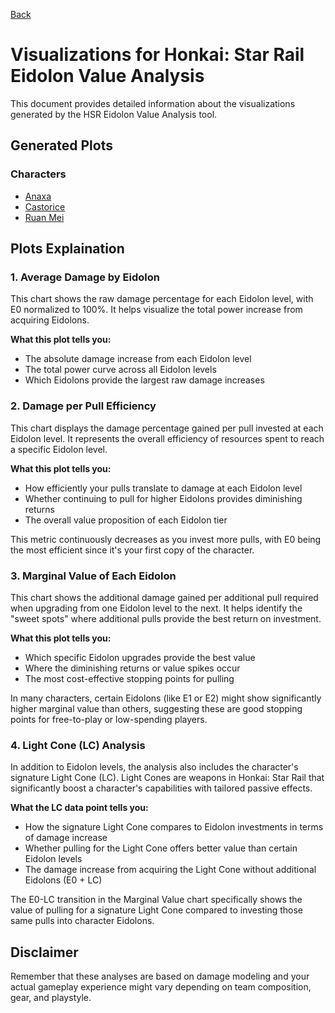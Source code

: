 [Back](../README.md)

# Visualizations for Honkai: Star Rail Eidolon Value Analysis

This document provides detailed information about the visualizations generated by the HSR Eidolon Value Analysis tool.

## Generated Plots

### Characters

- [Anaxa](./character_visuals/ANAXA.md)
- [Castorice](./character_visuals/CASTORICE.md)
- [Ruan Mei](./character_visuals/RUAN_MEI.md)

## Plots Explaination

### 1. Average Damage by Eidolon

This chart shows the raw damage percentage for each Eidolon level, with E0 normalized to 100%. It helps visualize the total power increase from acquiring Eidolons.

**What this plot tells you:**

- The absolute damage increase from each Eidolon level
- The total power curve across all Eidolon levels
- Which Eidolons provide the largest raw damage increases

### 2. Damage per Pull Efficiency

This chart displays the damage percentage gained per pull invested at each Eidolon level. It represents the overall efficiency of resources spent to reach a specific Eidolon level.

**What this plot tells you:**

- How efficiently your pulls translate to damage at each Eidolon level
- Whether continuing to pull for higher Eidolons provides diminishing returns
- The overall value proposition of each Eidolon tier

This metric continuously decreases as you invest more pulls, with E0 being the most efficient since it's your first copy of the character.

### 3. Marginal Value of Each Eidolon

This chart shows the additional damage gained per additional pull required when upgrading from one Eidolon level to the next. It helps identify the "sweet spots" where additional pulls provide the best return on investment.

**What this plot tells you:**

- Which specific Eidolon upgrades provide the best value
- Where the diminishing returns or value spikes occur
- The most cost-effective stopping points for pulling

In many characters, certain Eidolons (like E1 or E2) might show significantly higher marginal value than others, suggesting these are good stopping points for free-to-play or low-spending players.

### 4. Light Cone (LC) Analysis

In addition to Eidolon levels, the analysis also includes the character's signature Light Cone (LC). Light Cones are weapons in Honkai: Star Rail that significantly boost a character's capabilities with tailored passive effects.

**What the LC data point tells you:**

- How the signature Light Cone compares to Eidolon investments in terms of damage increase
- Whether pulling for the Light Cone offers better value than certain Eidolon levels
- The damage increase from acquiring the Light Cone without additional Eidolons (E0 + LC)

The E0-LC transition in the Marginal Value chart specifically shows the value of pulling for a signature Light Cone compared to investing those same pulls into character Eidolons.

## Disclaimer

Remember that these analyses are based on damage modeling and your actual gameplay experience might vary depending on team composition, gear, and playstyle.
